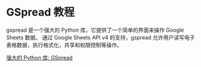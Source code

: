 # GSpread 教程

<show-structure depth="3"/>

gspread  是一个强大的  Python  库，它提供了一个简单的界面来操作  Google Sheets  数据。
通过  Google Sheets API v4  的支持，gspread  允许用户读写电子表格数据，执行格式化，共享和权限控制等操作。


<seealso>
<category ref="ref_docs">
    <a href="https://mp.weixin.qq.com/s/y8Nf8fLsOAWKpQ1i27mN1A">强大的 Python 库: GSpread</a>
</category>
<category ref="ref_github">
</category>
<category ref="ref_issues">
</category>
<category ref="ref_hf">
</category>
<category ref="ref_ms">
</category>
</seealso>
